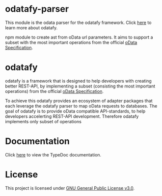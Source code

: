 # odatafy-parser
This module is the odata parser for the odatafy framework. Click [here](https://gang-of-fork.github.io/odatafy-docs/) to learn more about odatafy.

npm module to create ast from oData url parameters. It aims to support a subset with the most important operations from the official [oData Specification](http://docs.oasis-open.org/odata/odata/v4.01/odata-v4.01-part2-url-conventions.html#sec_Introduction).

# odatafy

odatafy is a framework that is designed to help developers with creating better REST-API, by implementing a subset (consisting the most important operations) from the official [oData Specification](http://docs.oasis-open.org/odata/odata/v4.01/odata-v4.01-part2-url-conventions.html#sec_Introduction).

To achieve this odatafy provides an ecosystem of adapter packages that each leverage the odatafy parser to map oData requests to databases. The goal of odatafy is to provide oData compatible API-standards, to help developers accelerting REST-API development. Therefore odatafy implements only subset of operations

# Documentation
Click [here](https://gang-of-fork.github.io/odatafy-parser/modules.html#expandParser) to view the TypeDoc documentation.

# License

This project is licensed under [GNU General Public License v3.0](https://choosealicense.com/licenses/gpl-3.0/).


